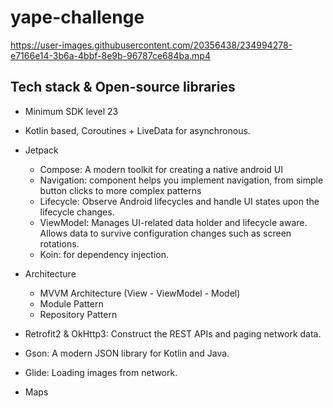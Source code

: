 # yape-challenge



https://user-images.githubusercontent.com/20356438/234994278-e7166e14-3b6a-4bbf-8e9b-96787ce684ba.mp4


## Tech stack & Open-source libraries

- Minimum SDK level 23
- Kotlin based, Coroutines + LiveData for asynchronous.

- Jetpack
    - Compose: A modern toolkit for creating a native android UI 
    - Navigation: component helps you implement navigation, from simple button clicks to more complex patterns
    - Lifecycle: Observe Android lifecycles and handle UI states upon the lifecycle changes.
    - ViewModel: Manages UI-related data holder and lifecycle aware. Allows data to survive configuration changes such as screen rotations.
    - Koin: for dependency injection.

- Architecture
    - MVVM Architecture (View - ViewModel - Model)
    - Module Pattern
    - Repository Pattern
- Retrofit2 & OkHttp3: Construct the REST APIs and paging network data.
- Gson: A modern JSON library for Kotlin and Java.
- Glide: Loading images from network.
- Maps
